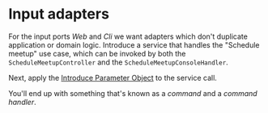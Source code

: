 # Input adapters

For the input ports *Web* and *Cli* we want adapters which don't duplicate application or domain logic. Introduce a service that handles the "Schedule meetup" use case, which can be invoked by both the `ScheduleMeetupController` and the `ScheduleMeetupConsoleHandler`.

Next, apply the [Introduce Parameter Object](http://refactoring.com/catalog/introduceParameterObject.html) to the service call.

You'll end up with something that's known as a *command* and a *command handler*.
